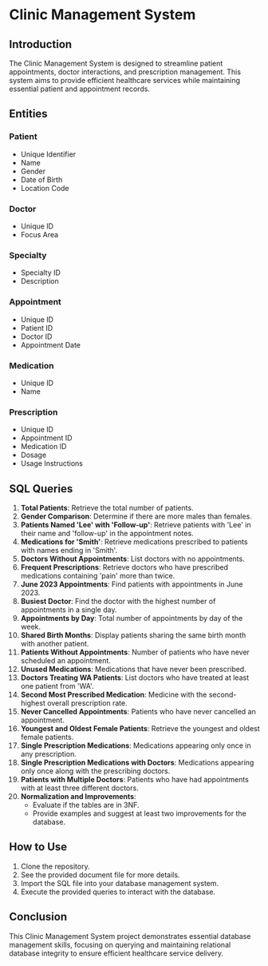# Clinic Management System

## Introduction
The Clinic Management System is designed to streamline patient appointments, doctor interactions, and prescription management. This system aims to provide efficient healthcare services while maintaining essential patient and appointment records.

## Entities

### Patient
- Unique Identifier
- Name
- Gender
- Date of Birth
- Location Code

### Doctor
- Unique ID
- Focus Area

### Specialty
- Specialty ID
- Description

### Appointment
- Unique ID
- Patient ID
- Doctor ID
- Appointment Date

### Medication
- Unique ID
- Name

### Prescription
- Unique ID
- Appointment ID
- Medication ID
- Dosage
- Usage Instructions

## SQL Queries

1. **Total Patients**: Retrieve the total number of patients.
2. **Gender Comparison**: Determine if there are more males than females.
3. **Patients Named 'Lee' with 'Follow-up'**: Retrieve patients with 'Lee' in their name and 'follow-up' in the appointment notes.
4. **Medications for 'Smith'**: Retrieve medications prescribed to patients with names ending in 'Smith'.
5. **Doctors Without Appointments**: List doctors with no appointments.
6. **Frequent Prescriptions**: Retrieve doctors who have prescribed medications containing 'pain' more than twice.
7. **June 2023 Appointments**: Find patients with appointments in June 2023.
8. **Busiest Doctor**: Find the doctor with the highest number of appointments in a single day.
9. **Appointments by Day**: Total number of appointments by day of the week.
10. **Shared Birth Months**: Display patients sharing the same birth month with another patient.
11. **Patients Without Appointments**: Number of patients who have never scheduled an appointment.
12. **Unused Medications**: Medications that have never been prescribed.
13. **Doctors Treating WA Patients**: List doctors who have treated at least one patient from 'WA'.
14. **Second Most Prescribed Medication**: Medicine with the second-highest overall prescription rate.
15. **Never Cancelled Appointments**: Patients who have never cancelled an appointment.
16. **Youngest and Oldest Female Patients**: Retrieve the youngest and oldest female patients.
17. **Single Prescription Medications**: Medications appearing only once in any prescription.
18. **Single Prescription Medications with Doctors**: Medications appearing only once along with the prescribing doctors.
19. **Patients with Multiple Doctors**: Patients who have had appointments with at least three different doctors.
20. **Normalization and Improvements**: 
    - Evaluate if the tables are in 3NF.
    - Provide examples and suggest at least two improvements for the database.

## How to Use
1. Clone the repository.
2. See the provided document file for more details.
3. Import the SQL file into your database management system.
4. Execute the provided queries to interact with the database.

## Conclusion
This Clinic Management System project demonstrates essential database management skills, focusing on querying and maintaining relational database integrity to ensure efficient healthcare service delivery.
